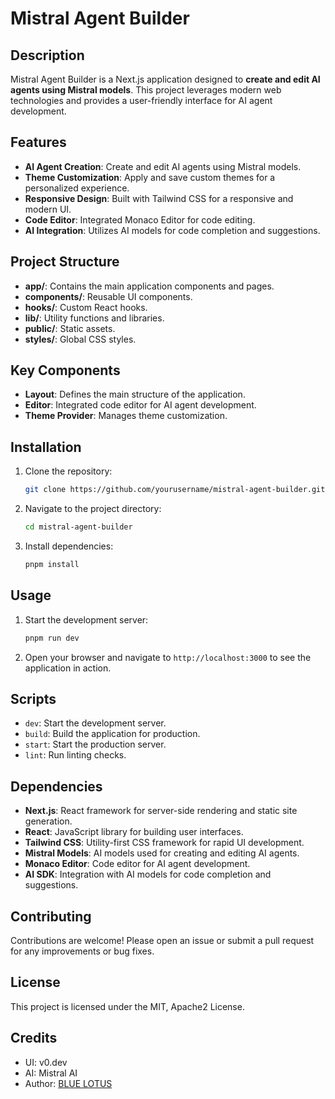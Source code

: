 # Mistral Agent Builder

## Description
Mistral Agent Builder is a Next.js application designed to **create and edit AI agents using Mistral models**. This project leverages modern web technologies and provides a user-friendly interface for AI agent development.

## Features
- **AI Agent Creation**: Create and edit AI agents using Mistral models.
- **Theme Customization**: Apply and save custom themes for a personalized experience.
- **Responsive Design**: Built with Tailwind CSS for a responsive and modern UI.
- **Code Editor**: Integrated Monaco Editor for code editing.
- **AI Integration**: Utilizes AI models for code completion and suggestions.

## Project Structure
- **app/**: Contains the main application components and pages.
- **components/**: Reusable UI components.
- **hooks/**: Custom React hooks.
- **lib/**: Utility functions and libraries.
- **public/**: Static assets.
- **styles/**: Global CSS styles.

## Key Components
- **Layout**: Defines the main structure of the application.
- **Editor**: Integrated code editor for AI agent development.
- **Theme Provider**: Manages theme customization.

## Installation
1. Clone the repository:
   ```bash
   git clone https://github.com/yourusername/mistral-agent-builder.git
   ```
2. Navigate to the project directory:
   ```bash
   cd mistral-agent-builder
   ```
3. Install dependencies:
   ```bash
   pnpm install
   ```

## Usage
1. Start the development server:
   ```bash
   pnpm run dev
   ```
2. Open your browser and navigate to `http://localhost:3000` to see the application in action.

## Scripts
- `dev`: Start the development server.
- `build`: Build the application for production.
- `start`: Start the production server.
- `lint`: Run linting checks.

## Dependencies
- **Next.js**: React framework for server-side rendering and static site generation.
- **React**: JavaScript library for building user interfaces.
- **Tailwind CSS**: Utility-first CSS framework for rapid UI development.
- **Mistral Models**: AI models used for creating and editing AI agents.
- **Monaco Editor**: Code editor for AI agent development.
- **AI SDK**: Integration with AI models for code completion and suggestions.

## Contributing
Contributions are welcome! Please open an issue or submit a pull request for any improvements or bug fixes.

## License
This project is licensed under the MIT, Apache2 License.

## Credits
- UI: v0.dev
- AI: Mistral AI
- Author: [BLUE LOTUS](https://lotuschain.org)